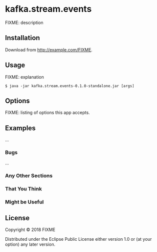 # kafka.stream.events

FIXME: description

## Installation

Download from http://example.com/FIXME.

## Usage

FIXME: explanation

    $ java -jar kafka.stream.events-0.1.0-standalone.jar [args]

## Options

FIXME: listing of options this app accepts.

## Examples

...

### Bugs

...

### Any Other Sections
### That You Think
### Might be Useful

## License

Copyright © 2018 FIXME

Distributed under the Eclipse Public License either version 1.0 or (at
your option) any later version.

